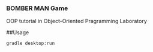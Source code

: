 ### BOMBER MAN Game
OOP tutorial in Object-Oriented Pragramming Laboratory

##Usage
```
gradle desktop:run
```

